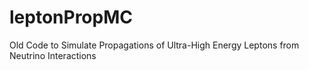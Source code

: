# leptonPropMC
Old Code to Simulate Propagations of Ultra-High Energy Leptons from Neutrino Interactions
